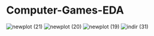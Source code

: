 # Computer-Games-EDA
![newplot (21)](https://user-images.githubusercontent.com/97463861/214406526-98eefb95-994a-4589-a509-a773cde50033.png)
![newplot (20)](https://user-images.githubusercontent.com/97463861/214406534-6c7d34f8-18ae-48a0-88a3-25274abe0317.png)
![newplot (19)](https://user-images.githubusercontent.com/97463861/214406540-6a4ca8fd-1ac4-46d5-a08e-eb2deb9e5fc3.png)
![indir (31)](https://user-images.githubusercontent.com/97463861/214406544-d51409b0-c492-4653-b46b-c4c44451871b.png)

